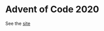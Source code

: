 # Advent of Code 2020

See the [site][1]

[1]: <https://adventofcode.com/2020> "Advent of Code 2020"
